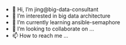 - 👋 Hi, I’m jing@big-data-consultant
- 👀 I’m interested in big data architecture
- 🌱 I’m currently learning ansible-semaphore
- 💞️ I’m looking to collaborate on ...
- 📫 How to reach me ...

<!---
big-data-consultant/big-data-consultant is a ✨ special ✨ repository because its `README.md` (this file) appears on your GitHub profile.
You can click the Preview link to take a look at your changes.
--->
